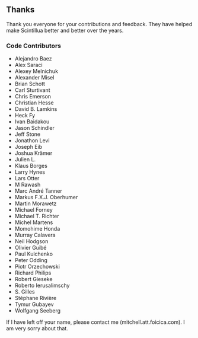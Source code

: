## Thanks

Thank you everyone for your contributions and feedback. They have helped make
Scintillua better and better over the years.

### Code Contributors

* Alejandro Baez
* Alex Saraci
* Alexey Melnichuk
* Alexander Misel
* Brian Schott
* Carl Sturtivant
* Chris Emerson
* Christian Hesse
* David B. Lamkins
* Heck Fy
* Ivan Baidakou
* Jason Schindler
* Jeff Stone
* Jonathon Levi
* Joseph Eib
* Joshua Krämer
* Julien L.
* Klaus Borges
* Larry Hynes
* Lars Otter
* M Rawash
* Marc André Tanner
* Markus F.X.J. Oberhumer
* Martin Morawetz
* Michael Forney
* Michael T. Richter
* Michel Martens
* Momohime Honda
* Murray Calavera
* Neil Hodgson
* Olivier Guibé
* Paul Kulchenko
* Peter Odding
* Piotr Orzechowski
* Richard Philips
* Robert Gieseke
* Roberto Ierusalimschy
* S. Gilles
* Stéphane Rivière
* Tymur Gubayev
* Wolfgang Seeberg

If I have left off your name, please contact me (mitchell.att.foicica.com). I am
very sorry about that.
